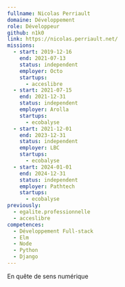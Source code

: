 ```yaml
---
fullname: Nicolas Perriault
domaine: Développement
role: Développeur
github: n1k0
link: https://nicolas.perriault.net/
missions:
  - start: 2019-12-16
    end: 2021-07-13
    status: independent
    employer: Octo
    startups:
      - acceslibre
  - start: 2021-07-15
    end: 2021-12-31
    status: independent
    employer: Arolla
    startups:
      - ecobalyse
  - start: 2021-12-01
    end: 2023-12-31
    status: independent
    employer: LBC
    startups:
      - ecobalyse
  - start: 2024-01-01
    end: 2024-12-31
    status: independent
    employer: Pathtech
    startups:
      - ecobalyse
previously:
  - egalite.professionnelle
  - acceslibre
competences:
  - Développement Full-stack
  - Elm
  - Node
  - Python
  - Django
---
```

En quête de sens numérique
